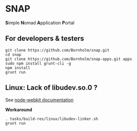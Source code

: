 # SNAP

**S**imple **N**omad **A**pplication **P**ortal


## For developers & testers

```
git clone https://github.com/Bornholm/snap.git
cd snap
git clone https://github.com/Bornholm/snap-apps.git apps
sudo npm install grunt-cli -g
npm install
grunt run
```

## Linux: Lack of libudev.so.0 ?

See [node-webkit documentation](https://github.com/rogerwang/node-webkit/wiki/The-solution-of-lacking-libudev.so.0)

**Workaround**
```
. tasks/build-res/linux/libudev-linker.sh
grunt run
```


